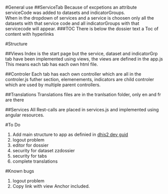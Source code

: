 
#General use
##ServiceTab
Because of excpetions an attribute serviceCode was added to datasets and indicatorGroups.  
When in the dropdown of services and a service is choosen only all the datasets with that service code and
all indicatorGroups with that servicecode will appear.
###TOC
There is below the dossier text a Toc of content with hyperlinks

#Structure

##Views 
Index is the start page but the service, dataset and indicatorGrp tab have been implemented using views, the views are defined in the app.js
This means each tab has each own html file.

##Controler
Each tab has each own controller which are all in the controler.js futher  section, elemenements, 
indicators are  child controler which are used by multiple parent controllers.

##Translations
Translations files are in the tranlsation folder, only en and fr are there

##Services
All Rest-calls are placed in services.js and implemented using angular resources. 

#To Do
1. Add main structure to app as definied in [dhis2 dev guid](http://dhis2.github.io/dhis2-docs/master/en/developer/html/dhis2_developer_manual_full.html#d6531e13445 "dev guide dhis2")
2. logout problem 
3. editor for dossier
4. security for dataset zzdossier
5. security for tabs
6. complete translations

#Known bugs
1. logout problem
2. Copy link with view Anchor included.

